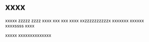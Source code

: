 # xxxx
xxxxx
zzzzz
zzzz
xxxx
xxx
xxx
xxxx
xxzzzzzzzzzzx
xxxxxxx
xxxxxx
xxxxssss
xxxx

xxxxx
xxxxxxxxxxxxxx

